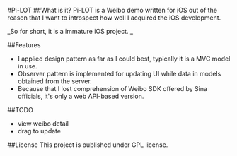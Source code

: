 #Pi-LOT
##What is it?
Pi-LOT is a Weibo demo written for iOS out of the reason that I want to introspect how well I acquired the iOS development. 

_So for short, it is a immature iOS project. _

##Features

- I applied design pattern as far as I could best, typically it is a MVC model in use.
- Observer pattern is implemented for updating UI while data in models obtained from the server.
- Because that I lost comprehension of Weibo SDK offered by Sina officials, it's only a web API-based version. 

##TODO
- ~~view weibo detail~~
- drag to update

##License
This project is published under GPL license.
